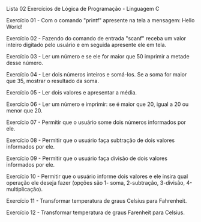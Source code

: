 
Lista 02 Exercícios de Lógica de Programação - Linguagem C


Exercício 01 - Com o comando "printf" apresente na tela a mensagem: Hello World!

Exercício 02 - Fazendo do comando de entrada "scanf" receba um valor inteiro digitado pelo usuário e em seguida apresente ele em tela.

Exercício 03 - Ler um número e se ele for maior que 50 imprimir a metade desse número.

Exercício 04 - Ler dois números inteiros e somá-los. Se a soma for maior que 35, mostrar o resultado da soma.

Exercício 05 - Ler dois valores e apresentar a média.

Exercício 06 - Ler um número e imprimir: se é maior que 20, igual a 20 ou menor que 20.

Exercício 07 - Permitir que o usuário some dois números informados por ele.

Exercício 08 - Permitir que o usuário faça subtração de dois valores informados por ele.

Exercício 09 - Permitir que o usuário faça divisão de dois valores informados por ele.

Exercício 10 - Permitir que o usuário informe dois valores e ele insira qual operação ele deseja fazer (opções são 1- soma, 2-subtração, 3-divisão, 4-multiplicação).

Exercício 11 - Transformar temperatura de graus Celsius para Fahrenheit.

Exercício 12 - Transformar temperatura de graus Farenheit para Celsius.
